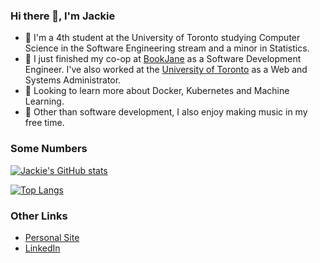 ### Hi there 👋, I'm Jackie

- 🏫 I'm a 4th student at the University of Toronto studying Computer Science in the Software Engineering stream and a minor in Statistics.
- 👷 I just finished my co-op at [BookJane](https://www.bookjane.com/) as a Software Development Engineer. I've also worked at the [University of Toronto](https://www.utsc.utoronto.ca/home/) as a Web and Systems Administrator.
- 🌱 Looking to learn more about Docker, Kubernetes and Machine Learning.
- 🎵 Other than software development, I also enjoy making music in my free time.

### Some Numbers
[![Jackie's GitHub stats](https://github-readme-stats.vercel.app/api?username=jackie-tran&count_private=true&show_icons=true&hide=stars&theme=prussian)](https://github.com/anuraghazra/github-readme-stats)

[![Top Langs](https://github-readme-stats.vercel.app/api/top-langs/?username=jackie-tran&layout=compact&hide=jupyter%20notebook,Tex,ASP&theme=prussian)](https://github.com/anuraghazra/github-readme-stats)

### Other Links
- [Personal Site](https://jackie-tran.netlify.app/)
- [LinkedIn](https://www.linkedin.com/in/jackie-tran-8b7543144/)
